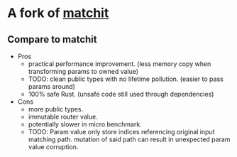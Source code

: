 # A fork of [matchit](https://github.com/ibraheemdev/matchit)

## Compare to matchit
- Pros
  - practical performance improvement. (less memory copy when transforming params to owned value)
  - TODO: clean public types with no lifetime pollution. (easier to pass params around) 
  - 100% safe Rust. (unsafe code still used through dependencies)
- Cons
  - more public types.
  - immutable router value.
  - potentially slower in micro benchmark.
  - TODO: Param value only store indices referencing original input matching path. mutation of said path can result in 
    unexpected param value corruption.
